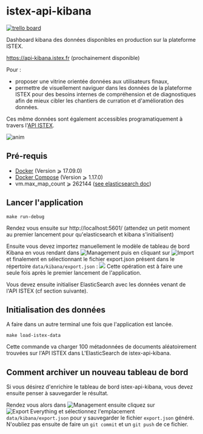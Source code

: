 # istex-api-kibana

[![trello board](https://user-images.githubusercontent.com/328244/32807531-72d5f4ca-c990-11e7-961e-8e06d34e2ef7.png)](https://trello.com/b/BBKDj5Dd/istex-api-kibana)

Dashboard kibana des données disponibles en production sur la plateforme ISTEX.

https://api-kibana.istex.fr (prochainement disponible)

Pour :
- proposer une vitrine orientée données aux utilisateurs finaux,
- permettre de visuellement naviguer dans les données de la plateforme ISTEX pour des besoins internes de compréhension et de diagnostiques afin de mieux cibler les chantiers de curration et d'amélioration des données.

Ces même données sont également accessibles programatiquement à travers l'[API ISTEX](https://api.istex.fr).

![anim](https://user-images.githubusercontent.com/328244/32807575-9651c5c8-c990-11e7-9610-4cbb19dd6734.gif)


## Pré-requis

- [Docker](https://docs.docker.com/engine/installation/) (Version ⩾ 17.09.0)
- [Docker Compose](https://docs.docker.com/compose/install/) (Version ⩾ 1.17.0)
- vm.max_map_count ⩾ 262144 ([see elasticsearch doc](https://www.elastic.co/guide/en/elasticsearch/reference/current/docker.html#docker-cli-run-prod-mode))

## Lancer l'application

```shell
make run-debug
```

Rendez vous ensuite sur http://localhost:5601/ (attendez un petit moment au premier lancement pour qu'elasticsearch et kibana s'initialisent)

Ensuite vous devez importez manuellement le modèle de tableau de bord Kibana en vous rendant dans ![Management](https://user-images.githubusercontent.com/328244/32851436-3a80c0fa-ca35-11e7-8744-bc7ec552aa0c.png) puis en cliquant sur ![Import](https://user-images.githubusercontent.com/328244/32851531-778dd172-ca35-11e7-8fa7-b7ca0c8bc7d9.png) et finalement en sélectionnant le fichier export.json présent dans le répertoire ``data/kibana/export.json`` :
![](https://user-images.githubusercontent.com/328244/32851512-69f484fc-ca35-11e7-91a2-4881022c37fc.png)
Cette opération est à faire une seule fois après le premier lancement de l'application.

Vous devez ensuite initialiser ElasticSearch avec les données venant de l'API ISTEX (cf section suivante).

## Initialisation des données

A faire dans un autre terminal une fois que l'application est lancée.

```shell
make load-istex-data
```

Cette commande va charger 100 métadonnées de documents aléatoirement trouvées sur l'API ISTEX dans L'ElasticSearch de istex-api-kibana.

## Comment archiver un nouveau tableau de bord

Si vous désirez d'enrichire le tableau de bord istex-api-kibana, vous devez ensuite penser à sauvegarder le résultat.

Rendez vous alors dans ![Management](https://user-images.githubusercontent.com/328244/32851436-3a80c0fa-ca35-11e7-8744-bc7ec552aa0c.png) ensuite cliquez sur ![Export Everything](https://user-images.githubusercontent.com/328244/32851462-4db5756c-ca35-11e7-820a-4994188b117d.png) et sélectionnez l'emplacement ``data/kibana/export.json`` pour y sauvegarder le fichier ``export.json`` généré. N'oubliez pas ensuite de faire un ``git commit`` et un ``git push`` de ce fichier.
